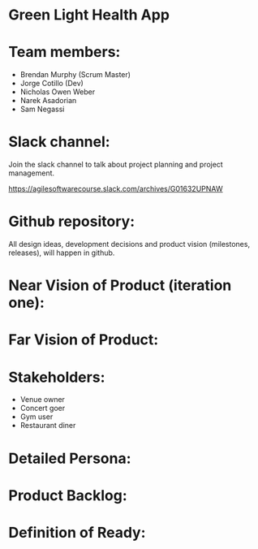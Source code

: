 # Green Light Health App

# Team members:

- Brendan Murphy (Scrum Master)
- Jorge Cotillo (Dev)
- Nicholas Owen Weber
- Narek Asadorian
- Sam Negassi

# Slack channel:

Join the slack channel to talk about project planning and project management.

https://agilesoftwarecourse.slack.com/archives/G01632UPNAW

# Github repository:

All design ideas, development decisions and product vision (milestones, releases), will happen in github.

# Near Vision of Product (iteration one):

# Far Vision of Product:

# Stakeholders:
- Venue owner
- Concert goer
- Gym user
- Restaurant diner

# Detailed Persona:

# Product Backlog:

# Definition of Ready:
